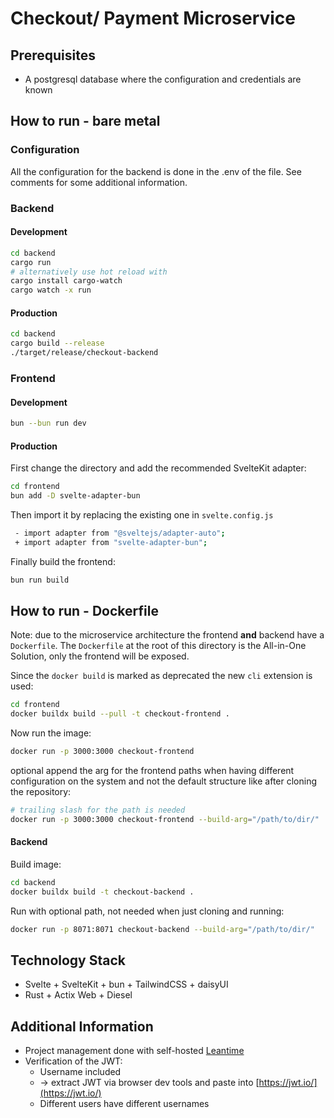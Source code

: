 # Checkout/ Payment Microservice

## Prerequisites
* A postgresql database where the configuration and credentials are known

## How to run - bare metal

### Configuration
All the configuration for the backend is done in the .env of the file. See comments for some additional information.

### Backend
#### Development
```bash
cd backend
cargo run 
# alternatively use hot reload with
cargo install cargo-watch
cargo watch -x run
```

#### Production
```bash
cd backend
cargo build --release
./target/release/checkout-backend
```

### Frontend
#### Development
```bash
bun --bun run dev
```

#### Production
First change the directory and add the recommended SvelteKit adapter:
```bash
cd frontend
bun add -D svelte-adapter-bun
```
Then import it by replacing the existing one in `svelte.config.js` 

```bash
 - import adapter from "@sveltejs/adapter-auto";
 + import adapter from "svelte-adapter-bun";
```

Finally build the frontend:
```bash
bun run build
```

## How to run - Dockerfile
Note: due to the microservice architecture the frontend __and__ backend have a `Dockerfile`. The `Dockerfile` at the root of this directory is the All-in-One Solution, only the frontend will be exposed.

Since the `docker build` is marked as deprecated the new `cli` extension is used:
```bash
cd frontend
docker buildx build --pull -t checkout-frontend .
```
Now run the image:
```bash
docker run -p 3000:3000 checkout-frontend
```
optional append the arg for the frontend paths when having different configuration on the system and not the default structure like after cloning the repository:
```bash
# trailing slash for the path is needed
docker run -p 3000:3000 checkout-frontend --build-arg="/path/to/dir/"
```
#### Backend
Build image:
```bash
cd backend
docker buildx build -t checkout-backend .
```

Run with optional path, not needed when just cloning and running:
```bash
docker run -p 8071:8071 checkout-backend --build-arg="/path/to/dir/"
```


## Technology Stack
* Svelte + SvelteKit + bun + TailwindCSS + daisyUI
* Rust + Actix Web + Diesel

## Additional Information
* Project management done with self-hosted [Leantime](https://github.com/Leantime/leantime)
* Verification of the JWT: 
  * Username included 
  * -> extract JWT via browser dev tools and paste into [https://jwt.io/](https://jwt.io/)
  * Different users have different usernames